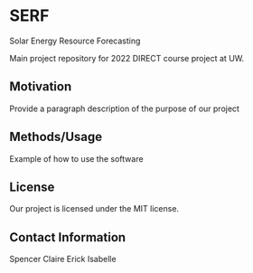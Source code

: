 # SERF
Solar Energy Resource Forecasting

Main project repository for 2022 DIRECT course project at UW.

## Motivation
Provide a paragraph description of the purpose of our project

## Methods/Usage
Example of how to use the software

## License 
Our project is licensed under the MIT license. 

## Contact Information
Spencer
Claire
Erick
Isabelle
